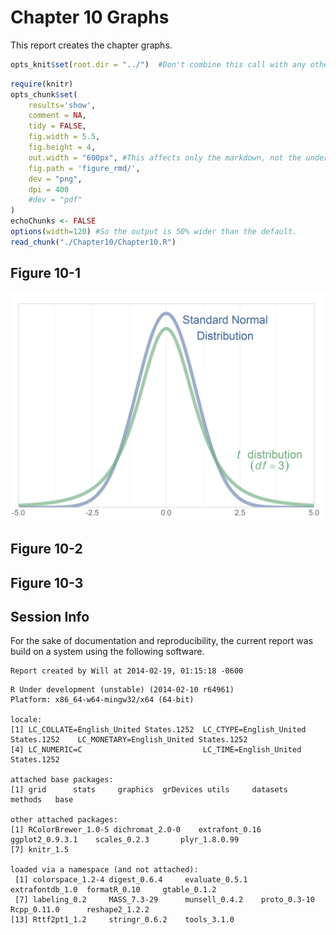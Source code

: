 Chapter 10 Graphs
=================================================
This report creates the chapter graphs.

<!--  Set the working directory to the repository's base directory; this assumes the report is nested inside of only one directory.-->

```r
opts_knit$set(root.dir = "../")  #Don't combine this call with any other chunk -especially one that uses file paths.
```


<!-- Set the report-wide options, and point to the external code file. -->

```r
require(knitr)
opts_chunk$set(
    results='show', 
    comment = NA, 
    tidy = FALSE,
    fig.width = 5.5, 
    fig.height = 4, 
    out.width = "600px", #This affects only the markdown, not the underlying png file.  The height will be scaled appropriately.
    fig.path = 'figure_rmd/',     
    dev = "png",
    dpi = 400
    #dev = "pdf"
)
echoChunks <- FALSE
options(width=120) #So the output is 50% wider than the default.
read_chunk("./Chapter10/Chapter10.R") 
```

<!-- Load the packages.  Suppress the output when loading packages. --> 



<!-- Load any Global functions and variables declared in the R file.  Suppress the output. --> 



<!-- Declare any global functions specific to a Rmd output.  Suppress the output. --> 



<!-- Load the datasets. -->



<!-- Tweak the datasets. -->



## Figure 10-1
<img src="figure_rmd/Figure10_01.png" title="plot of chunk Figure10_01" alt="plot of chunk Figure10_01" width="600px" />


## Figure 10-2


## Figure 10-3




## Session Info
For the sake of documentation and reproducibility, the current report was build on a system using the following software.


```
Report created by Will at 2014-02-19, 01:15:18 -0600
```

```
R Under development (unstable) (2014-02-10 r64961)
Platform: x86_64-w64-mingw32/x64 (64-bit)

locale:
[1] LC_COLLATE=English_United States.1252  LC_CTYPE=English_United States.1252    LC_MONETARY=English_United States.1252
[4] LC_NUMERIC=C                           LC_TIME=English_United States.1252    

attached base packages:
[1] grid      stats     graphics  grDevices utils     datasets  methods   base     

other attached packages:
[1] RColorBrewer_1.0-5 dichromat_2.0-0    extrafont_0.16     ggplot2_0.9.3.1    scales_0.2.3       plyr_1.8.0.99     
[7] knitr_1.5         

loaded via a namespace (and not attached):
 [1] colorspace_1.2-4 digest_0.6.4     evaluate_0.5.1   extrafontdb_1.0  formatR_0.10     gtable_0.1.2    
 [7] labeling_0.2     MASS_7.3-29      munsell_0.4.2    proto_0.3-10     Rcpp_0.11.0      reshape2_1.2.2  
[13] Rttf2pt1_1.2     stringr_0.6.2    tools_3.1.0     
```

